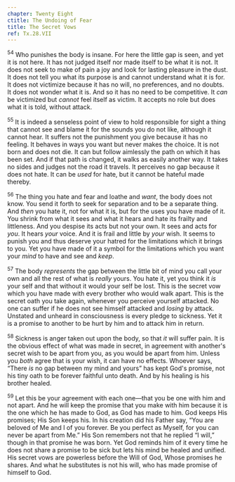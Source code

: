 ```yaml
---
chapter: Twenty Eight
ctitle: The Undoing of Fear
title: The Secret Vows
ref: Tx.28.VII
---
```


<sup>54</sup> Who punishes the body is insane. For here the little gap is seen, and
yet it is not here. It has not judged itself nor made itself to be what
it is not. It does not seek to make of pain a joy and look for lasting
pleasure in the dust. It does not tell you what its purpose is and
cannot understand what it is for. It does not victimize because it has
no will, no preferences, and no doubts. It does not wonder what it is.
And so it has no need to be competitive. It *can* be victimized but
*cannot* feel itself as victim. It accepts no role but does what it is
told, without attack.

<sup>55</sup> It is indeed a senseless point of view to hold responsible for sight
a thing that cannot see and blame it for the sounds you do not like,
although it cannot hear. It suffers not the punishment you give because
it has no feeling. It behaves in ways you want but never makes the
choice. It is not born and does not die. It can but follow aimlessly the
path on which it has been set. And if that path is changed, it walks as
easily another way. It takes no sides and judges not the road it
travels. It perceives no gap because it does not hate. It can be *used*
for hate, but it cannot be hateful made thereby.

<sup>56</sup> The thing you hate and fear and loathe and *want*, the body does not
know. You send it forth to seek for separation and to be a separate
thing. And *then* you hate it, not for what it is, but for the uses you
have made of it. You shrink from what it sees and what it hears and hate
its frailty and littleness. And you despise its acts but not your own.
It sees and acts for *you*. It hears *your* voice. And it is frail and
little by *your* wish. It seems to punish you and thus deserve your
hatred for the limitations which it brings to you. Yet you have made of
it a symbol for the limitations which you want your *mind* to have and
see and *keep*.

<sup>57</sup> The body *represents* the gap between the little bit of mind you call
your own and all the rest of what is *really* yours. You hate it, yet
you think it *is* your self and that without it would your self be lost.
This is the secret vow which you have made with every brother who would
walk apart. This is the secret oath you take again, whenever you
perceive yourself attacked. No one can suffer if he does not see himself
attacked and *losing* by attack. Unstated and unheard in consciousness
is every pledge to sickness. Yet it is a promise to another to be hurt
by him and to attack him in return.

<sup>58</sup> Sickness is anger taken out upon the body, so that *it* will suffer
pain. It is the obvious effect of what was made in secret, in agreement
with another's secret wish to be apart from you, as you would be apart
from him. Unless you *both* agree that is your wish, it can have no
effects. Whoever says, “There *is* no gap between my mind and yours” has
kept God's promise, not his tiny oath to be forever faithful unto death.
And by his healing is his brother healed.

<sup>59</sup> Let this be your agreement with each one—that you be one with him and
not apart. And he will keep the promise that you make with him because
it is the one which he has made to God, as God has made to him. God
keeps His promises; His Son keeps his. In his creation did his Father
say, “You are beloved of Me and I of you forever. Be you perfect as
Myself, for you can never be apart from Me.” His Son remembers not that
he replied “I will,” though in that promise he was born. Yet God reminds
him of it every time he does not share a promise to be sick but lets his
mind be healed and unified. His secret vows are powerless before the
Will of God, Whose promises he shares. And what he substitutes is not
his will, who has made promise of himself to God.

